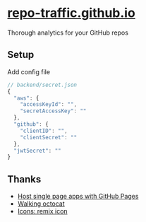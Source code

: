 # [repo-traffic.github.io](https://repo-traffic.github.io)

Thorough analytics for your GitHub repos

## Setup

Add config file

```js
// backend/secret.json
{
  "aws": {
    "accessKeyId": "",
    "secretAccessKey": ""
  },
  "github": {
    "clientID": "",
    "clientSecret": ""
  },
  "jwtSecret": ""
}
```

## Thanks

- [Host single page apps with GitHub Pages](https://github.com/rafrex/spa-github-pages)
- [Walking octocat](https://dribbble.com/shots/6364613-Octocat-walk-cycle)
- [Icons: remix icon](https://remixicon.com)

